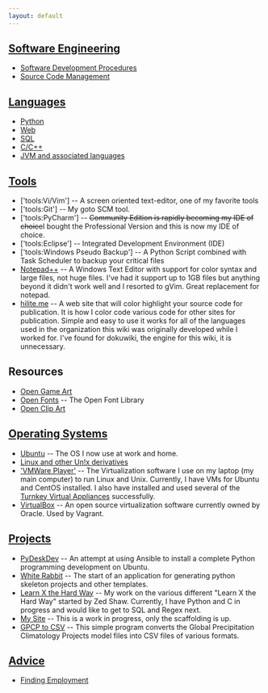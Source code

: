 ```yaml
---
layout: default
---
```


## [Software Engineering](./sw_eng/start.md)

* [Software Development Procedures](software_engineering:sw_dev_procedures)
* [Source Code Management](software_engineering:source_code_mgmnt)

## [Languages](./lang/start.md)

* [Python](./lang/python.md)
* [Web](./lang/web.md)
* [SQL](./lang/sql.md)
* [C/C++](./lang/ccplus.md)
* [JVM and associated languages](./lang/java.md)

## [Tools](tools:start)

* ['tools:Vi/Vim'] -- A screen oriented text-editor, one of my favorite tools
* ['tools:Git'] -- My goto SCM tool.
* ['tools:PyCharm'] -- <del>Community Edition is rapidly becoming my IDE of choice</del>I bought the Professional Version and this is now my IDE of choice.
* ['tools:Eclipse'] -- Integrated Development Environment (IDE)
* ['tools:Windows Pseudo Backup'] -- A Python Script combined with Task Scheduler to backup your critical files
* [Notepad++](http://notepad-plus-plus.org/) -- A Windows Text Editor with support for color syntax and large files, not huge files.  I've had it support up to 1GB files but anything beyond it didn't work well and I resorted to gVim.  Great replacement for notepad.
* [hilite.me](http://hilite.me/) -- A web site that will color highlight your source code for publication.  It is how I color code various code for other sites for publication.  Simple and easy to use it works for all of the languages used in the organization this wiki was originally developed while I worked for.  I've found for dokuwiki, the engine for this wiki, it is unnecessary.

## Resources

* [Open Game Art](http://opengameort.org)
* [Open Fonts](http://openfontlibrary.org) -- The Open Font Library
* [Open Clip Art](http://openclipart.org)

## [Operating Systems](os:start)

* [Ubuntu](http://www.ubuntu.com/) -- The OS I now use at work and home.
* [Linux and other Un!x derivatives](lang:unix:start)
* ['VMWare Player'](http://www.vmware.com/support/pubs/player_pubs.html) -- The Virtualization software I use on my laptop (my main computer) to run Linux and Unix.  Currently, I have VMs for Ubuntu and CentOS installed.  I also have installed and used several of the [Turnkey Virtual Appliances]([http://www.turnkeylinux.org) successfully.
* [VirtualBox](https://www.virtualbox.org/wiki/Downloads) -- An open source virtualization software currently owned by Oracle.  Used by Vagrant.

## [Projects](projects:start)

* [PyDeskDev](https://github.com/lowcloudnine/ansible_pydeskdev) -- An attempt at using Ansible to install a complete Python programming development on Ubuntu.
* [White Rabbit](http://github.com/lowcloudnine/white_rabbit) -- The start of an application for generating python skeleton projects and other templates.
* [Learn X the Hard Way](projects:learn) -- My work on the various different "Learn X the Hard Way" started by Zed Shaw.  Currently, I have Python and C in progress and would like to get to SQL and Regex next.
* [My Site](http://lowcloudnine.com/) -- This is a work in progress, only the scaffolding is up.
* [GPCP to CSV](https://github.com/lowcloudnine/GPCP-to-CSV/tree/version-2) -- This simple program converts the Global Precipitation Climatology Projects model files into CSV files of various formats.

##  [Advice](./sw_eng/advice.md)

* [Finding Employment](./sw_eng/finding_employment.md)
